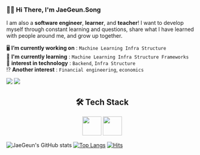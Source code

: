 ### 🙋‍♂️ Hi There, I'm **JaeGeun.Song** 


I am also a **software engineer**, **learner**, and **teacher**! I want to develop myself through constant learning and questions, share what I have learned with people around me, and grow up together.

🖥️ **I’m currently working on** : `Machine Learning Infra Structure` </br>
🌱 **I'm currently learning** : `Machine Learning Infra Structure Frameworks` </br>
🤔 **interest in technology** : `Backend`, `Infra Structure` </br>
⁉ **Another interest** : `Financial engineering`, `economics` 

<a href="https://www.notion.so/Computer-Engineering-3337f4e7ad3f4fd79625b6f965e1a2fe" target="_blank"><img src="https://img.shields.io/badge/Notion-333333?style=flat-square&logo=Notion&logoColor=ffffff"/></a>
<a href="https://velog.io/@serberos" target="_blank"><img src="https://img.shields.io/badge/Velog-20c997?style=flat-square&logo=Vimeo&logoColor=white"/></a>

## <div align=center> 🛠️ Tech Stack </div>
<div align=center>
  <image src="https://user-images.githubusercontent.com/74893599/150675102-cef608b1-89f1-4ff7-9271-45497d8c8f3c.png" height="50">
  <image src="https://user-images.githubusercontent.com/74893599/150675145-042225ab-87e9-4f71-91cf-7e3b530339f2.png" height="50">
</div>

![JaeGeun's GitHub stats](https://github-readme-stats.vercel.app/api?username=serberoos&show_icons=true&theme=swift)
[![Top Langs](https://github-readme-stats.vercel.app/api/top-langs/?username=serberoos)](https://github.com/anuraghazra/github-readme-stats)
[![Hits](https://hits.seeyoufarm.com/api/count/incr/badge.svg?url=https%3A%2F%2Fgithub.com%2Fserberoos&count_bg=%233D61C8&title_bg=%23555555&icon=&icon_color=%23E7E7E7&title=hits&edge_flat=false)](https://hits.seeyoufarm.com)
